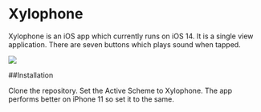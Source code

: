 # Xylophone

Xylophone is an iOS app which currently runs on iOS 14. It is a single view application. There are seven buttons which plays sound when tapped. 

![](Hnet-image.gif)

##Installation 

Clone the repository. Set the Active Scheme to Xylophone. The app performs better on iPhone 11 so set it to the same.
